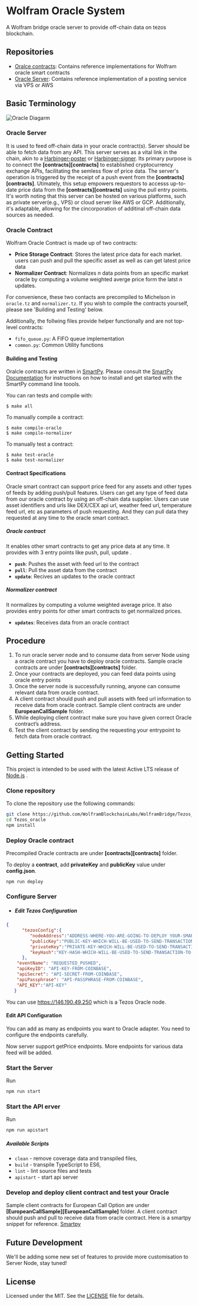 # Wolfram Oracle System

A Wolfram bridge oracle server to provide off-chain data on tezos blockchain.

## Repositories
- [Oralce contracts](https://github.com/Wolframbridge_org/contracts): Contains reference implementations for Wolfram oracle smart contracts
- [Oracle Server](https://github.com/Wolframbridge_org): Contains reference implementation of a posting service via VPS or AWS

## Basic Terminology

![Oracle Diagarm](image/Tezos_Oracle_System_v2.png)

### Oracle Server
It is used to feed off-chain data in your oracle contract(s). 
Server should be able to fetch data from any API.
This server serves as a vital link in the chain, akin to a [Harbinger-poster](https://github.com/tacoinfra/harbinger-poster) or [Harbinger-signer](https://github.com/tacoinfra/harbinger-signer).
Its primary purpose is to connect the **[contracts][contracts]** to established cryptocurrency exchange APIs, facilitating the semless flow of price data.
The server's operation is triggered by the receipt of a push event from the **[contracts][contracts]**. 
Utimately, this setup empowers requestors to accesss up-to-date price data from the **[contracts][contracts]** using the pull entry points.
It's worth noting that this server can be hosted on various platforms, such as private server(e.g., VPS) or cloud server like AWS or GCP. Additionally, it's adaptable, allowing for the cincorporation of additinal off-chain data sources as needed.


### Oracle Contract
Wolfram Oracle Contract is made up of two contracts:
- **Price Storage Contract**: Stores the latest price data for each market. users can push and pull the specific asset as well as can get latest price data
- **Normalizer Contract**: Normalizes *n* data points from an specific market oracle by computing a volume weighted averge price form the latst *n* updates.

For convenience, these two contacts are precompiled to Michelson in `oracle.tz` and `normalizer.tz`. If you wish to compile the contracts yourself, please see 
'Building and Testing' below.

Additionally, the follwing files provide helper functionally and are not top-level contracts:
- `fifo_queue.py`: A FIFO queue implementation
- `common.py`: Common Utility functions

#### Building and Testing

Oralcle contracts are written in [SmartPy](https://legacy.smartpy.io). Please consult the [SmartPy Documentation](https://legacy.smartpy.io/demo/reference.html) for instructions on how to install and get started with the SmartPy command line toools.

You can ran tests and compile with:
```shell
$ make all
```

To manually compile a contract:
```shell
$ make compile-oracle
$ make compile-normalizer
```

To manually test a contract:
```shell
$ make test-oracle
$ make test-normalizer
```

#### Contract Specifications
Oracle smart contract can support price feed for any assets and other types of feeds by adding push/pull features.
Users can get any type of feed data from our oracle contract by using an off-chain data supplier.
Users can use asset identifiers and urls like DEX/CEX api url, weather feed url, temperature feed url, etc as parameters of push requesting.
And they can pull data they requested at any time to the oracle smart contract.

##### Oracle contract 
It enables other smart contracts to get any price data at any time. It provides with 3 entry points like push, pull, update	.

- **`push`**: Pushes the asset with feed url to the contract
- **`pull`**: Pull the asset data from the contract
- **`update`**: Recives an updates to the oracle contract

##### Normalizer contract
It normalizes by computing a volume weighted average price.
It also provides entry points for other smart contracts to get normalized prices.

- **`updates`**: Receives data from an oracle contract

## Procedure

1. To run oracle server node and to consume data from server Node using a oracle contract you have to deploy oracle contracts. Sample oracle contracts are under **[contracts][contracts]** folder.
2. Once your contracts are deployed, you can feed data points using oracle entry points
3. Once the server node is successfully running, anyone can consume relevant data from oracle contract.
4. A client contract should push and pull assets with feed url information to receive data from oracle contract. Sample client contracts are under **EuropeanCallSample** folder.
5. While deploying client contract make sure you have given correct Oracle contract’s address.
6. Test the client contract by sending the requesting your entrypoint to fetch data from oracle contract.

## Getting Started

This project is intended to be used with the latest Active LTS release of [Node.js][nodejs] .

### Clone repository

To clone the repository use the following commands:

```sh
git clone https://github.com/WolframBlockchainLabs/WolframBridge/Tezos_oracle.git
cd Tezos_oracle
npm install
```

### Deploy Oracle contract
Precompiled Oracle contracts are under **[contracts][contracts]** folder.

To deploy a **contract**, add **privateKey** and **publicKey** value under **config.json**.
```
npm run deploy
```

### Configure Server

+ ##### Edit Tezos Configuration

```json
{
      "tezosConfig":{
         "nodeAddress":"ADDRESS-WHERE-YOU-ARE-GOING-TO-DEPLOY YOUR-SMART-CONTRACT",
         "publicKey":"PUBLIC-KEY-WHICH-WILL-BE-USED-TO-SEND-TRANSACTION-TO-BLOCKCHAIN",
         "privateKey":"PRIVATE-KEY-WHICH-WILL-BE-USED-TO-SEND-TRANSACTION-TO-BLOCKCHAIN",
         "keyHash":"KEY-HASH-WHICH-WILL-BE-USED-TO-SEND-TRANSACTION-TO-BLOCKCHAIN",
      },
	"eventName": "REQUESTED_PUSHED",
	"apiKeyID": "API-KEY-FROM-COINBASE",
	"apiSecret": "API-SECRET-FROM-COINBASE",
	"apiPassphrase": "API-PASSPHRASE-FROM-COINBASE",
	"API_KEY":"API-KEY"
   }
```
You can use https://146.190.49.250 which is a Tezos Oracle node.

#### Edit API Configuration

You can add as many as endpoints you want to Oracle adapter. You need to configure the endpoints carefully.

Now server support getPrice endpoints.
More endpoints for various data feed will be added.

### Start the Server
Run
```bash
npm run start
```

### Start the API erver
Run
```bash
npm run apistart
```

##### Available Scripts
+ `clean` - remove coverage data and transpiled files,
+ `build` - transpile TypeScript to ES6,
+ `lint` - lint source files and tests
+ `apistart` - start api server

### Develop and deploy client contract and test your Oracle
Sample client contracts for European Call Option are under **[EuropeanCallSample][EuropeanCallSample]** folder.
A client contract should push and pull to receive data from oracle contract.
Here is a smartpy snippet for reference. [Smartpy][smartpy]

## Future Development
We'll be adding some new set of features to provide more customisation to Server Node, stay tuned!

## License
Licensed under the MIT. See the [LICENSE](https://github.com/Wolframbridge_org/MIT) file for details.

[nodejs]: https://nodejs.org/dist/latest-v12.x/docs/api/
[smartpy]: https://smartpy.io/dev/
[oracle-contract]:https://github.com/Wolframbridge_org/contracts
[test-contract]: https://github.com/Wolframbridge_org/EuropeanCallSample